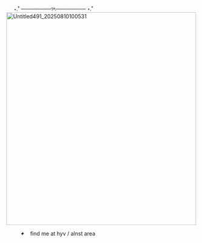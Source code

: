   ­  ­ ­ ­ ­ ⋆.˚ ────────୨ৎ──────── ⋆.˚
<img width="500" height="560" alt="Untitled491_20250810100531" src="https://github.com/user-attachments/assets/a0bec422-6d35-40b1-af41-6365dd8f2e8f" />

 ­ ­ ⁠  ­ ­ ­   ­ ­  ­ *✦*  ­ ­  ­ ­find me at hyv / alnst area   
<!--
**EmpyreanReflections/EmpyreanReflections** is a ✨ _special_ ✨ repository because its `README.md` (this file) appears on your GitHub profile.

Here are some ideas to get you started:

- 🔭 I’m currently working on ...
- 🌱 I’m currently learning ...
- 👯 I’m looking to collaborate on ...
- 🤔 I’m looking for help with ...
- 💬 Ask me about ...
- 📫 How to reach me: ...
- 😄 Pronouns: ...
- ⚡ Fun fact: ...
-->
